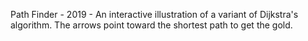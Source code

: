 Path Finder - 2019 - An interactive illustration of a variant of Dijkstra's algorithm. The arrows point toward the shortest path to get the gold. 
